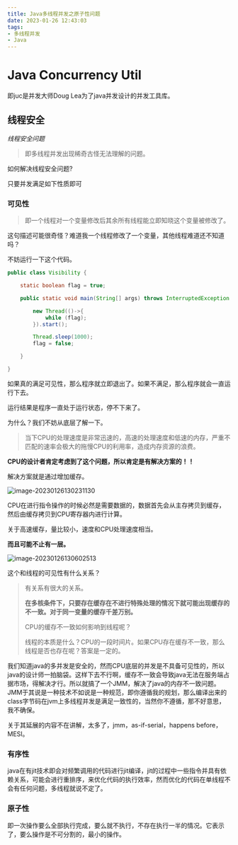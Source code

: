 ```yaml
---
title: Java多线程并发之原子性问题
date: 2023-01-26 12:43:03
tags:
- 多线程并发
- Java
---
```




# Java Concurrency Util



即juc是并发大师Doug Lea为了java并发设计的并发工具库。



## 线程安全



*线程安全问题*

> 即多线程并发出现稀奇古怪无法理解的问题。

如何解决线程安全问题?

只要并发满足如下性质即可

### 可见性



> 即一个线程对一个变量修改后其余所有线程能立即知晓这个变量被修改了。



这句描述可能很奇怪？难道我一个线程修改了一个变量，其他线程难道还不知道吗？

不妨运行一下这个代码。

```java
public class Visibility {

    static boolean flag = true;

    public static void main(String[] args) throws InterruptedException {

        new Thread(()->{
            while (flag);
        }).start();

        Thread.sleep(1000);
        flag = false;

    }

}
```

如果真的满足可见性，那么程序就立即退出了。如果不满足，那么程序就会一直运行下去。

运行结果是程序一直处于运行状态，停不下来了。



为什么？我们不妨从底层了解一下。





> 当下CPU的处理速度是非常迅速的，高速的处理速度和低速的内存，严重不匹配的速率会极大的拖慢CPU的利用率，造成内存资源的浪费。

**CPU的设计者肯定考虑到了这个问题，所以肯定是有解决方案的！！**

解决方案就是通过增加缓存。

![image-20230126130231130](https://typora-blog-picture.oss-cn-chengdu.aliyuncs.com/blog/image-20230126130231130.png)



CPU在进行指令操作的时候必然是需要数据的，数据首先会从主存拷贝到缓存，然后由缓存拷贝到CPU寄存器内进行计算。

关于高速缓存，量比较小，速度和CPU处理速度相当。



**而且可能不止有一层。**

![image-20230126130602513](https://typora-blog-picture.oss-cn-chengdu.aliyuncs.com/blog/image-20230126130602513.png)





这个和线程的可见性有什么关系？

> 有关系有很大的关系。
>
> **在多核条件下，只要存在缓存在不进行特殊处理的情况下就可能出现缓存的不一致。对于同一变量的缓存千差万别。**
>
> CPU的缓存不一致如何影响到线程呢？
>
> 线程的本质是什么？CPU的一段时间片。如果CPU存在缓存不一致，那么线程是否也存在呢？答案是一定的。



我们知道java的多并发是安全的，然而CPU底层的并发是不具备可见性的，所以java的设计师一拍脑袋。这样下去不行啊，缓存不一致会导致java无法在服务端占据市场，得解决才行。所以就搞了一个JMM，解决了java的内存不一致问题。JMM于其说是一种技术不如说是一种规范，即你遵循我的规划，那么编译出来的class字节码在jvm上多线程并发是满足一致性的，当然你不遵循，那不好意思，我不确保。



关于其延展的内容不在讲解，太多了，jmm，as-if-serial，happens before，MESI。



### 有序性

java在有jit技术即会对频繁调用的代码进行jit编译，jit的过程中一些指令并具有依赖关系，可能会进行重排序，来优化代码的执行效率，然而优化的代码在单线程不会有任何问题，多线程就说不定了。



### 原子性

即一次操作要么全部执行完成，要么就不执行，不存在执行一半的情况。它表示了，要么操作是不可分割的，最小的操作。





